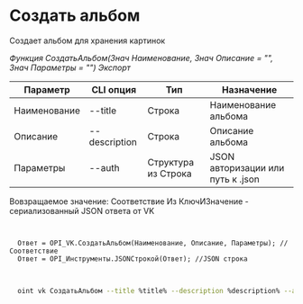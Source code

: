 ﻿---
sidebar_position: 4
---

# Создать альбом
 Создает альбом для хранения картинок


*Функция СоздатьАльбом(Знач Наименование, Знач Описание = "", Знач Параметры = "") Экспорт*

  | Параметр | CLI опция | Тип | Назначение |
  |-|-|-|-|
  | Наименование | --title | Строка | Наименование альбома |
  | Описание | --description | Строка | Описание альбома |
  | Параметры | --auth | Структура из Строка | JSON авторизации или путь к .json |

  
  Вовзращаемое значение:   Соответствие Из КлючИЗначение - сериализованный JSON ответа от VK

```bsl title="Пример кода"
	

  Ответ = OPI_VK.СоздатьАльбом(Наименование, Описание, Параметры); //Соответствие
  Ответ = OPI_Инструменты.JSONСтрокой(Ответ); //JSON строка
	
```

```sh title="Пример команд CLI"
    
  oint vk СоздатьАльбом --title %title% --description %description% --auth %auth%

```


```json title="Результат"



```

